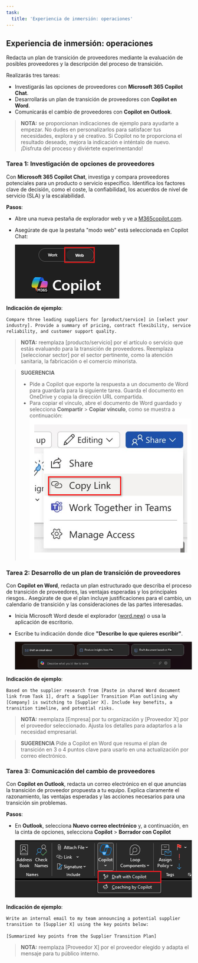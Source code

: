 ```yaml
---
task:
  title: 'Experiencia de inmersión: operaciones'
---
```


## Experiencia de inmersión: operaciones

Redacta un plan de transición de proveedores mediante la evaluación de posibles proveedores y la descripción del proceso de transición.

Realizarás tres tareas:  

- Investigarás las opciones de proveedores con **Microsoft 365 Copilot Chat**.  
- Desarrollarás un plan de transición de proveedores con **Copilot en Word**.  
- Comunicarás el cambio de proveedores con **Copilot en Outlook**.  

> **NOTA:** se proporcionan indicaciones de ejemplo para ayudarte a empezar. No dudes en personalizarlos para satisfacer tus necesidades, explora y sé creativo. Si Copilot no te proporciona el resultado deseado, mejora la indicación e inténtalo de nuevo. ¡Disfruta del proceso y diviértete experimentando!  

### Tarea 1: Investigación de opciones de proveedores  

Con **Microsoft 365 Copilot Chat**, investiga y compara proveedores potenciales para un producto o servicio específico. Identifica los factores clave de decisión, como el coste, la confiabilidad, los acuerdos de nivel de servicio (SLA) y la escalabilidad.  

**Pasos**:

- Abre una nueva pestaña de explorador web y ve a [M365copilot.com](https://m365copilot.com/).
- Asegúrate de que la pestaña "modo web" está seleccionada en Copilot Chat:

    ![Captura de pantalla que muestra la pestaña modo web.](../Prompts/Media/web-mode.png)

**Indicación de ejemplo**:

```text
Compare three leading suppliers for [product/service] in [select your industry]. Provide a summary of pricing, contract flexibility, service reliability, and customer support quality.
```

> **NOTA:** reemplaza [producto/servicio] por el artículo o servicio que estás evaluando para la transición de proveedores. Reemplaza [seleccionar sector] por el sector pertinente, como la atención sanitaria, la fabricación o el comercio minorista.  

> **SUGERENCIA**  
>
> - Pide a Copilot que exporte la respuesta a un documento de Word para guardarla para la siguiente tarea. Guarda el documento en OneDrive y copia la dirección URL compartida.
> - Para copiar el vínculo, abre el documento de Word guardado y selecciona **Compartir** > **Copiar vínculo**, como se muestra a continuación:  
> ![Comparte el vínculo.](../Demos/Media/share-menu-with-copy-link-9fd1c60a.png)

### Tarea 2: Desarrollo de un plan de transición de proveedores  

Con **Copilot en Word**, redacta un plan estructurado que describa el proceso de transición de proveedores, las ventajas esperadas y los principales riesgos.. Asegúrate de que el plan incluye justificaciones para el cambio, un calendario de transición y las consideraciones de las partes interesadas.  

- Inicia Microsoft Word desde el explorador ([word.new](https://word.new)) o usa la aplicación de escritorio.
- Escribe tu indicación donde dice **"Describe lo que quieres escribir"**.

    ![Captura de pantalla que muestra Copilot en Word.](../Prompts/Media/draft-with-copilot.png)

**Indicación de ejemplo**:

```text
Based on the supplier research from [Paste in shared Word document link from Task 1], draft a Supplier Transition Plan outlining why [Company] is switching to [Supplier X]. Include key benefits, a transition timeline, and potential risks.
```

> **NOTA:** reemplaza [Empresa] por tu organización y [Proveedor X] por el proveedor seleccionado. Ajusta los detalles para adaptarlos a la necesidad empresarial.

> **SUGERENCIA** Pide a Copilot en Word que resuma el plan de transición en 3 o 4 puntos clave para usarlo en una actualización por correo electrónico.

### Tarea 3: Comunicación del cambio de proveedores  

Con **Copilot en Outlook**, redacta un correo electrónico en el que anuncias la transición de proveedor propuesta a tu equipo. Explica claramente el razonamiento, las ventajas esperadas y las acciones necesarios para una transición sin problemas.  

**Pasos**:

- En **Outlook**, selecciona **Nuevo correo electrónico** y, a continuación, en la cinta de opciones, selecciona **Copilot** > **Borrador con Copilot**

    ![Captura de pantalla que muestra Copilot en Outlook.](../Prompts/Media/copilot-outlook-desktop.png)

**Indicación de ejemplo**:

```text
Write an internal email to my team announcing a potential supplier transition to [Supplier X] using the key points below:

[Summarized key points from the Supplier Transition Plan]
```

> **NOTA:** reemplaza [Proveedor X] por el proveedor elegido y adapta el mensaje para tu público interno.
